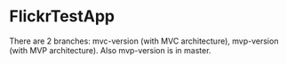 # FlickrTestApp

There are 2 branches: mvc-version (with MVC architecture), mvp-version (with MVP architecture). Also mvp-version is in master.
